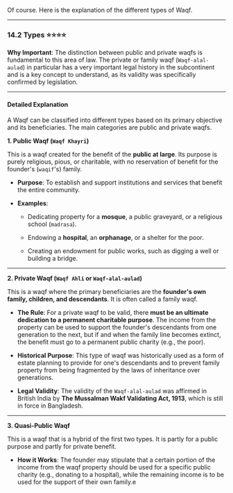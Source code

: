 Of course. Here is the explanation of the different types of Waqf.

---

### 14.2 Types ⭐⭐⭐⭐

**Why Important**: The distinction between public and private waqfs is fundamental to this area of law. The private or family waqf (`Waqf-alal-aulad`) in particular has a very important legal history in the subcontinent and is a key concept to understand, as its validity was specifically confirmed by legislation.

---

#### Detailed Explanation

A Waqf can be classified into different types based on its primary objective and its beneficiaries. The main categories are public and private waqfs.

**1. Public Waqf (`Waqf Khayri`)**

This is a waqf created for the benefit of the **public at large**. Its purpose is purely religious, pious, or charitable, with no reservation of benefit for the founder's (`waqif`'s) family.

- **Purpose**: To establish and support institutions and services that benefit the entire community.
    
- **Examples**:
    
    - Dedicating property for a **mosque**, a public graveyard, or a religious school (`madrasa`).
        
    - Endowing a **hospital**, an **orphanage**, or a shelter for the poor.
        
    - Creating an endowment for public works, such as digging a well or building a bridge.
        

---

**2. Private Waqf (`Waqf Ahli` or `Waqf-alal-aulad`)**

This is a waqf where the primary beneficiaries are the **founder's own family, children, and descendants**. It is often called a family waqf.

- **The Rule**: For a private waqf to be valid, there **must be an ultimate dedication to a permanent charitable purpose**. The income from the property can be used to support the founder's descendants from one generation to the next, but if and when the family line becomes extinct, the benefit must go to a permanent public charity (e.g., the poor).
    
- **Historical Purpose**: This type of waqf was historically used as a form of estate planning to provide for one's descendants and to prevent family property from being fragmented by the laws of inheritance over generations.
    
- **Legal Validity**: The validity of the `Waqf-alal-aulad` was affirmed in British India by **The Mussalman Wakf Validating Act, 1913**, which is still in force in Bangladesh.
    

---

**3. Quasi-Public Waqf**

This is a waqf that is a hybrid of the first two types. It is partly for a public purpose and partly for private benefit.

- **How it Works**: The founder may stipulate that a certain portion of the income from the waqf property should be used for a specific public charity (e.g., donating to a hospital), while the remaining income is to be used for the support of their own family.e